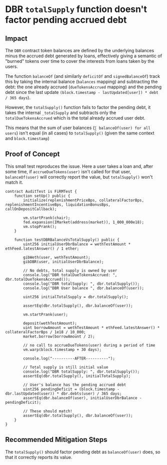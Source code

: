 # DBR `totalSupply` function  doesn't factor pending accrued debt

## Impact

The `DBR` contract token balances are defined by the underlying balances minus the accrued debt generated by loans, effectively giving a semantic of "burned" tokens over time to cover the interests from loans taken by the users.

The function `balanceOf` (and similarly `deficitOf` and `signedBalanceOf`) track this by taking the internal balance (`balances` mapping) and subtracting the debt: the one already accrued (`dueTokensAccrued` mapping) and the pending debt since the last update `(block.timestamp - lastUpdated[user]) * debt / 365 days`).

However, the `totalSupply()` function fails to factor the pending debt, it takes the internal `_totalSupply` and subtracts only the `totalDueTokensAccrued` which is the total already accrued user debt.

This means that the sum of user balances (`∑ balanceOf(user) for all users`) isn't equal (in all cases) to `totalSupply()` (given the same context and `block.timestamp`)

## Proof of Concept

This small test reproduces the issue. Here a user takes a loan and, after some time, if `accrueDueTokens(user)` isn't called for that user, `balanceOf(user)` will correctly report the value, but `totalSupply()` won't match it.

```
contract AuditTest is FiRMTest {
    function setUp() public {
        initialize(replenishmentPriceBps, collateralFactorBps, replenishmentIncentiveBps, liquidationBonusBps, callOnDepositCallback);

        vm.startPrank(chair);
        fed.expansion(IMarket(address(market)), 1_000_000e18);
        vm.stopPrank();
    }

    function testDBRBalanceVsTotalSupply() public {
        uint256 initialUserDbrBalance = wethTestAmount * ethFeed.latestAnswer() / 1 ether;

        gibWeth(user, wethTestAmount);
        gibDBR(user, initialUserDbrBalance);

        // No debts, total supply is owned by user
        console.log("DBR totalDueTokensAccrued: ", dbr.totalDueTokensAccrued());
        console.log("DBR totalSupply: ", dbr.totalSupply());
        console.log("DBR User balance ", dbr.balanceOf(user));

        uint256 initialTotalSupply = dbr.totalSupply();

        assertEq(dbr.totalSupply(), dbr.balanceOf(user));

        vm.startPrank(user);

        deposit(wethTestAmount);
        uint borrowAmount = wethTestAmount * ethFeed.latestAnswer() * collateralFactorBps / 1e18 / 10_000;
        market.borrow(borrowAmount / 2);

        // no call to accrueDueTokens(user) during a period of time
        vm.warp(block.timestamp + 30 days);

        console.log("----------AFTER----------");

        // Total supply is still initial value
        console.log("DBR totalSupply: ", dbr.totalSupply());
        assertEq(dbr.totalSupply(), initialTotalSupply);

        // User's balance has the pending accrued debt
        uint256 pendingDeficit = (block.timestamp - dbr.lastUpdated(user)) * dbr.debts(user) / 365 days;
        assertEq(dbr.balanceOf(user), initialUserDbrBalance - pendingDeficit);

        // These should match!
        assertEq(dbr.totalSupply(), dbr.balanceOf(user));
    }
}
```

## Recommended Mitigation Steps

The `totalSupply()` should factor pending debt as `balanceOf(user)` does, so that it correctly reports its value.
